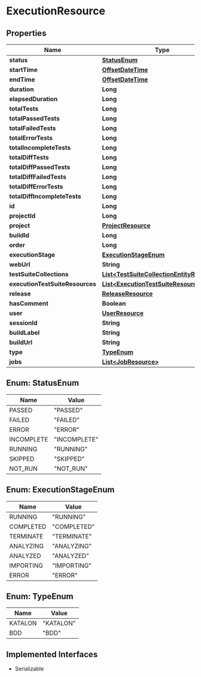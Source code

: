 

# ExecutionResource

## Properties

Name | Type | Description | Notes
------------ | ------------- | ------------- | -------------
**status** | [**StatusEnum**](#StatusEnum) |  |  [optional]
**startTime** | [**OffsetDateTime**](OffsetDateTime.md) |  |  [optional]
**endTime** | [**OffsetDateTime**](OffsetDateTime.md) |  |  [optional]
**duration** | **Long** |  |  [optional]
**elapsedDuration** | **Long** |  |  [optional]
**totalTests** | **Long** |  |  [optional]
**totalPassedTests** | **Long** |  |  [optional]
**totalFailedTests** | **Long** |  |  [optional]
**totalErrorTests** | **Long** |  |  [optional]
**totalIncompleteTests** | **Long** |  |  [optional]
**totalDiffTests** | **Long** |  |  [optional]
**totalDiffPassedTests** | **Long** |  |  [optional]
**totalDiffFailedTests** | **Long** |  |  [optional]
**totalDiffErrorTests** | **Long** |  |  [optional]
**totalDiffIncompleteTests** | **Long** |  |  [optional]
**id** | **Long** |  |  [optional]
**projectId** | **Long** |  |  [optional]
**project** | [**ProjectResource**](ProjectResource.md) |  |  [optional]
**buildId** | **Long** |  |  [optional]
**order** | **Long** |  |  [optional]
**executionStage** | [**ExecutionStageEnum**](#ExecutionStageEnum) |  |  [optional]
**webUrl** | **String** |  |  [optional]
**testSuiteCollections** | [**List&lt;TestSuiteCollectionEntityResource&gt;**](TestSuiteCollectionEntityResource.md) |  |  [optional]
**executionTestSuiteResources** | [**List&lt;ExecutionTestSuiteResource&gt;**](ExecutionTestSuiteResource.md) |  |  [optional]
**release** | [**ReleaseResource**](ReleaseResource.md) |  |  [optional]
**hasComment** | **Boolean** |  |  [optional]
**user** | [**UserResource**](UserResource.md) |  |  [optional]
**sessionId** | **String** |  |  [optional]
**buildLabel** | **String** |  |  [optional]
**buildUrl** | **String** |  |  [optional]
**type** | [**TypeEnum**](#TypeEnum) |  |  [optional]
**jobs** | [**List&lt;JobResource&gt;**](JobResource.md) |  |  [optional]



## Enum: StatusEnum

Name | Value
---- | -----
PASSED | &quot;PASSED&quot;
FAILED | &quot;FAILED&quot;
ERROR | &quot;ERROR&quot;
INCOMPLETE | &quot;INCOMPLETE&quot;
RUNNING | &quot;RUNNING&quot;
SKIPPED | &quot;SKIPPED&quot;
NOT_RUN | &quot;NOT_RUN&quot;



## Enum: ExecutionStageEnum

Name | Value
---- | -----
RUNNING | &quot;RUNNING&quot;
COMPLETED | &quot;COMPLETED&quot;
TERMINATE | &quot;TERMINATE&quot;
ANALYZING | &quot;ANALYZING&quot;
ANALYZED | &quot;ANALYZED&quot;
IMPORTING | &quot;IMPORTING&quot;
ERROR | &quot;ERROR&quot;



## Enum: TypeEnum

Name | Value
---- | -----
KATALON | &quot;KATALON&quot;
BDD | &quot;BDD&quot;


## Implemented Interfaces

* Serializable


